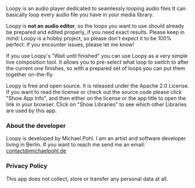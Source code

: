 Loopy is an audio player dedicated to seamlessly looping audio files
It can basically loop every audio file you have in your media library.

Loopy is **not an audio editor**, so the loops you want to use should already be prepared and edited properly, if you need exact results.
Please keep in mind: Loopy is a hobby project, so please don't expect it to be 100% perfect. If you encounter issues, please let me know!

If you use Loopy's "Wait until finished" you can use Loopy as a very simple live composition tool. It allows you to pre-select what loop to switch to after the current one finishes, so with a prepared set of loops you can put them together on-the-fly.

Loopy is free and open source. It is released under the Apache 2.0 License. 
If you want to read the license or check out the source code please click "Show App Info", and then either on the license or the app title to open the link in your browser. Click on "Show Libraries" to see which other Libraries are used by this app.

### About the developer

Loopy is developed by Michael Pohl. I am an artist and software developer living in Berlin. If you want to reach me send me an email: contact@michaelpohl.de

### Privacy Policy

This app does not collect, store or transfer any personal data at all.
